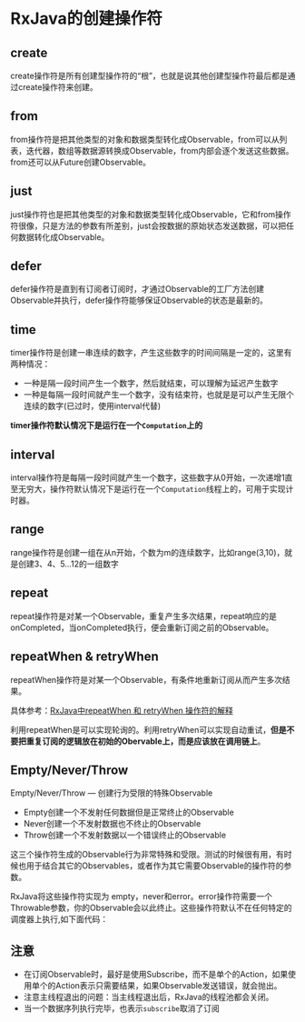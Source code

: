#  RxJava的创建操作符

## create

create操作符是所有创建型操作符的“根”，也就是说其他创建型操作符最后都是通过create操作符来创建。

## from

from操作符是把其他类型的对象和数据类型转化成Observable，from可以从列表，迭代器，数组等数据源转换成Observable，from内部会逐个发送这些数据。from还可以从Future创建Observable。

## just

just操作符也是把其他类型的对象和数据类型转化成Observable，它和from操作符很像，只是方法的参数有所差别，just会按数据的原始状态发送数据，可以把任何数据转化成Observable。

##  defer

defer操作符是直到有订阅者订阅时，才通过Observable的工厂方法创建Observable并执行，defer操作符能够保证Observable的状态是最新的。

## time

timer操作符是创建一串连续的数字，产生这些数字的时间间隔是一定的，这里有两种情况：

-  一种是隔一段时间产生一个数字，然后就结束，可以理解为延迟产生数字
- 一种是每隔一段时间就产生一个数字，没有结束符，也就是是可以产生无限个连续的数字(已过时，使用interval代替)

**timer操作符默认情况下是运行在一个`Computation`上的**

## interval

interval操作符是每隔一段时间就产生一个数字，这些数字从0开始，一次递增1直至无穷大，操作符默认情况下是运行在一个`Computation`线程上的，可用于实现计时器。

## range

range操作符是创建一组在从n开始，个数为m的连续数字，比如range(3,10)，就是创建3、4、5…12的一组数字

##  repeat

repeat操作符是对某一个Observable，重复产生多次结果，repeat响应的是onCompleted，当onCompleted执行，便会重新订阅之前的Observable。

## repeatWhen & retryWhen

repeatWhen操作符是对某一个Observable，有条件地重新订阅从而产生多次结果。

具体参考：[RxJava中repeatWhen 和 retryWhen 操作符的解释](https://github.com/bboyfeiyu/android-tech-frontier/blob/master/issue-39/RxJava%E4%B8%ADrepeatWhen%20%E5%92%8C%20retryWhen%20%E6%93%8D%E4%BD%9C%E7%AC%A6%E7%9A%84%E8%A7%A3%E9%87%8A.md)

利用repeatWhen是可以实现轮询的。利用retryWhen可以实现自动重试，**但是不要把重复订阅的逻辑放在初始的Obervable上，而是应该放在调用链上**。


## Empty/Never/Throw

Empty/Never/Throw — 创建行为受限的特殊Observable

  - Empty创建一个不发射任何数据但是正常终止的Observable
  - Never创建一个不发射数据也不终止的Observable
  - Throw创建一个不发射数据以一个错误终止的Observable

这三个操作符生成的Observable行为非常特殊和受限。测试的时候很有用，有时候也用于结合其它的Observables，或者作为其它需要Observable的操作符的参数。

RxJava将这些操作符实现为 empty，never和error。error操作符需要一个Throwable参数，你的Observable会以此终止。这些操作符默认不在任何特定的调度器上执行,如下面代码：


## 注意

- 在订阅Observable时，最好是使用Subscribe，而不是单个的Action，如果使用单个的Action表示只需要结果，如果Observable发送错误，就会抛出。
- 注意主线程退出的问题：当主线程退出后，RxJava的线程池都会关闭。
- 当一个数据序列执行完毕，也表示`subscribe`取消了订阅















